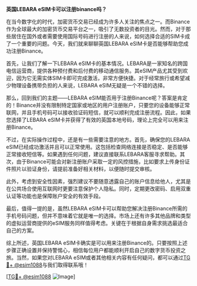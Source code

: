 **英国LEBARA eSIM卡可以注册binance吗？**

在当今数字化的时代，加密货币交易已经成为许多人关注的焦点之一。而Binance作为全球最大的加密货币交易平台之一，吸引了无数投资者的目光。然而，对于那些居住在国外或者需要使用国际号码进行注册的人来说，如何选择合适的SIM卡成了一个重要的问题。今天，我们就来聊聊英国LEBARA eSIM卡是否能够帮助您成功注册Binance。

首先，让我们了解一下LEBARA eSIM卡的基本情况。LEBARA是一家知名的跨国电信运营商，提供各种预付费和后付费的移动通信服务。其eSIM产品尤其受到欢迎，因为它无需实体SIM卡即可完成激活，非常方便快捷。对于经常旅行或希望减少物理设备携带负担的人来说，LEBARA eSIM无疑是一个不错的选择。

那么，回到我们的主题——LEBARA eSIM能否用于注册Binance呢？答案是肯定的！Binance并没有限制特定国家或地区的用户注册账户，只要您的设备能够正常联网，并且手机号码可以接收验证码短信，就可以顺利完成注册流程。因此，如果您选择了LEBARA eSIM卡并获得了有效的英国本地号码，理论上完全可以用来注册Binance。

不过，在实际操作过程中，还是有一些需要注意的地方。首先，确保您的LEBARA eSIM已经成功激活并且可以正常使用。这包括检查网络连接是否稳定、是否能够正常接收短信等。如果遇到任何问题，建议直接联系LEBARA客服寻求帮助。其次，由于Binance可能会对新注册账户采取一定的风控措施，比如要求上传身份证件照片以验证身份，请提前准备好相关材料，以便随时提交审核。

此外，考虑到安全性因素，强烈建议不要随意透露自己的账户信息给他人，尤其是在公共场合使用互联网时更要注意保护个人隐私。同时，定期更改密码、启用双重认证等功能也是保障账户安全的有效手段。

最后，值得一提的是，虽然LEBARA eSIM卡可以帮助您解决注册Binance所需的手机号码问题，但并不意味着它就是唯一的选择。市场上还有许多其他品牌和类型的虚拟运营商提供的eSIM服务同样值得考虑。关键在于根据自身需求挑选最适合自己的方案。

综上所述，英国LEBARA eSIM卡确实是可以用来注册Binance的。只要按照上述步骤正确设置并保持警惕心，相信每位用户都能顺利开启自己的数字货币投资之旅。当然，如果您对LEBARA eSIM或者其他相关内容有任何疑问，都可以通过[TG💪+ @esim1088](https://t.me/s/esim1088)与我们取得联系哦！

[[TG💪+ @esim1088](https://t.me/s/esim1088) ![Image](https://i.postimg.cc/4NQfJmqS/Snipaste-2025-05-13-00-14-12.png)]